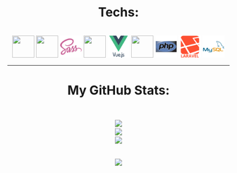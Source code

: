 
<!--
**fathergasc/fathergasc** is a ✨ _special_ ✨ repository because its `README.md` (this file) appears on your GitHub profile.

Here are some ideas to get you started:

- 🔭 I’m currently working on ...
- 🌱 I’m currently learning ...
- 👯 I’m looking to collaborate on ...
- 🤔 I’m looking for help with ...
- 💬 Ask me about ...
- 📫 How to reach me: ...
- 😄 Pronouns: ...
- ⚡ Fun fact: ...
-->
<div align="center">
  <h1>Techs:</h3> <br>
  
  <img src="https://raw.githubusercontent.com/get-icon/geticon/fc0f660daee147afb4a56c64e12bde6486b73e39/icons/html-5.svg" height="50" width="50"/>
  <img src="https://raw.githubusercontent.com/get-icon/geticon/fc0f660daee147afb4a56c64e12bde6486b73e39/icons/css-3.svg" height="50" width="50"/>
  <img src="https://github.com/devicons/devicon/blob/master/icons/sass/sass-original.svg" height="50" width="50"/>
  <img src="https://raw.githubusercontent.com/get-icon/geticon/fc0f660daee147afb4a56c64e12bde6486b73e39/icons/javascript.svg" height="50" width="50"/>
  <img src="https://raw.githubusercontent.com/devicons/devicon/1119b9f84c0290e0f0b38982099a2bd027a48bf1/icons/vuejs/vuejs-original-wordmark.svg" height="50" width="50"/>
  <img src="https://raw.githubusercontent.com/get-icon/geticon/fc0f660daee147afb4a56c64e12bde6486b73e39/icons/bootstrap.svg" height="50" width="50"/>
  <img src="https://raw.githubusercontent.com/devicons/devicon/1119b9f84c0290e0f0b38982099a2bd027a48bf1/icons/php/php-original.svg" height="50" width="50"/>
  <img src="https://raw.githubusercontent.com/devicons/devicon/1119b9f84c0290e0f0b38982099a2bd027a48bf1/icons/laravel/laravel-plain-wordmark.svg" height="50" width="50"/>
  <img src="https://raw.githubusercontent.com/devicons/devicon/1119b9f84c0290e0f0b38982099a2bd027a48bf1/icons/mysql/mysql-original-wordmark.svg" height="50" width="50"/>
  
</div>

<hr>



<div align="center">
  <h1>My GitHub Stats:</h3> <br>
  
![](https://github-readme-stats.vercel.app/api?username=fathergasc&show_icons=true&theme=onedark) <br>
  [![](http://github-readme-streak-stats.herokuapp.com?user=fathergasc&theme=onedark&border_radius=5&date_format=M%20j%5B%2C%20Y%5D&background=282C34)](https://git.io/streak-stats) <br>
[![](https://github-readme-stats.vercel.app/api/top-langs/?username=fathergasc&layout=compact&theme=onedark)](https://github.com/anuraghazra/github-readme-stats) <br>
 <br>
 
  
</div>

<div align="center">
  
[![](https://visitcount.itsvg.in/api?id=fathergasc&label=Profile%20Views&color=12&icon=5&pretty=false)](https://visitcount.itsvg.in)
  
</div>

